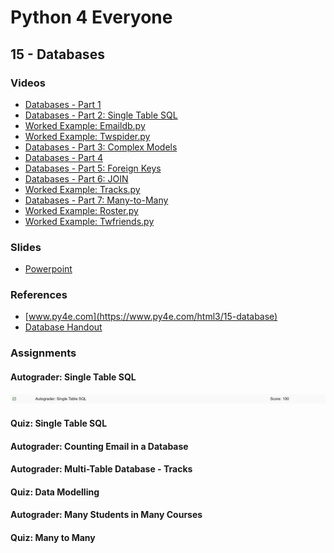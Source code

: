 # Python 4 Everyone

## 15 - Databases

### Videos

- [Databases - Part 1](https://youtu.be/7KHdV6FSpo8)
- [Databases - Part 2: Single Table SQL]()
- [Worked Example: Emaildb.py]()
- [Worked Example: Twspider.py]()
- [Databases - Part 3: Complex Models]()
- [Databases - Part 4]()
- [Databases - Part 5: Foreign Keys]()
- [Databases - Part 6: JOIN]()
- [Worked Example: Tracks.py]()
- [Databases - Part 7: Many-to-Many]()
- [Worked Example: Roster.py]()
- [Worked Example: Twfriends.py]()

### Slides

- [Powerpoint](../Resources/Pythonlearn-15-Databases.pptx)

### References

- [www.py4e.com](https://www.py4e.com/html3/15-database)
- [Database Handout](https://www.py4e.com/lectures3/Pythonlearn-15-Database-Handout.txt)

### Assignments

#### Autograder: Single Table SQL

![Image of Grade for Autograder Assignment Single Table SQL](./grade-single-tab.png)

#### Quiz: Single Table SQL

<!-- ![Image of quiz Assignment](quiz-15-single-tab.png) -->

#### Autograder: Counting Email in a Database

<!-- ![Image of Autograder Assignment Counting Email in a Database](autograder-email.png)
![Image of Grade for Autograder Assignment Counting Email in a Database](./grade-email.png) -->

#### Autograder: Multi-Table Database - Tracks

<!-- ![Image of Autograder Assignment Multi-Table Database - Tracks](autograder-multi-tab.png)
![Image of Grade for Autograder Assignment Multi-Table Database - Tracks](./grade-multi-tab.png) -->

#### Quiz: Data Modelling

<!-- ![Image of quiz Assignment](quiz-15-data-mod.png) -->


#### Autograder: Many Students in Many Courses

<!-- ![Image of Autograder Assignment Many Students in Many Courses](autograder-many.png)
![Image of Grade for Autograder Assignment Many Students in Many Courses](./grade-many.png) -->

#### Quiz: Many to Many

<!-- ![Image of quiz Assignment](quiz-15-many.png) -->

